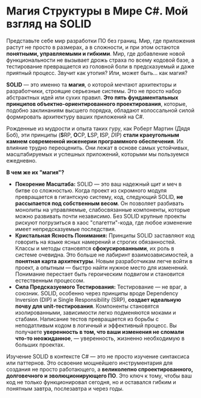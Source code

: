 # Магия Структуры в Мире C#. Мой взгляд на SOLID

Представьте себе мир разработки ПО без границ. Мир, где приложения растут не просто в размерах, а в сложности, 
и при этом остаются **понятными, управляемыми и гибкими**. Мир, где добавление новой функциональности не вызывает 
дрожь страха по всему кодовой базе, а тестирование превращается из головной боли в предсказуемый и даже приятный 
процесс. Звучит как утопия? Или, может быть... как магия?

**SOLID** — это именно та **магия**, о которой мечтают архитекторы и разработчики, строящие серьезные системы. 
Это не просто набор абстрактных идей или сухих правил. 
**Это пять фундаментальных принципов объектно-ориентированного проектирования**, которые, подобно заклинаниям 
высшего порядка, обладают колоссальной силой формировать архитектуру ваших приложений на C#.

Рожденные из мудрости и опыта таких гуру, как Роберт Мартин (Дядя Боб), эти принципы (**S**RP, **O**CP, **L**SP, **I**SP, *D*IP)
**стали краеугольным камнем современной инженерии программного обеспечения**. Их влияние трудно переоценить. Они лежат в основе самых устойчивых, масштабируемых и успешных приложений, которыми мы пользуемся ежедневно.

**В чем же их "магия"?**
* **Покорение Масштаба:** SOLID — это ваш надежный щит и меч в битве со сложностью. Когда проект из скромного модуля превращается в гигантскую систему, код, следующий SOLID, **не рассыпается под собственным весом**. Он позволяет разбивать монолиты на управляемые, слабосвязанные компоненты, которые можно развивать почти независимо. Без SOLID крупные проекты рискуют погрузиться в хаос "спагетти"-кода, где любое изменение имеет непредсказуемые последствия.
* **Кристальная Ясность Понимания:** Принципы SOLID заставляют код говорить на языке ясных намерений и строгих обязанностей. Классы и методы становятся **сфокусированными**, их роль в системе очевидна. Это больше не лабиринт взаимозависимостей, а **понятная карта архитектуры**. Новым разработчикам легче войти в проект, а опытным — быстро найти нужное место для изменений. Понимание перестает быть героическим подвигом и становится естественным процессом.
* **Сила Предсказуемого Тестирования:** Тестирование — не враг, а союзник. SOLID, особенно через принципы вроде Dependency Inversion (DIP) и Single Responsibility (SRP), **создает идеальную почву для unit-тестирования**. Компоненты становятся изолированными, зависимости легко подменяются моками и стабами. Написание тестов превращается из борьбы с неподатливым кодом в логичный и эффективный процесс. Вы получаете **уверенность в том, что ваши изменения не сломали что-то неожиданное**, — уверенность, жизненно необходимую в больших проектах.

Изучение SOLID в контексте C# — это не просто изучение синтаксиса или паттернов. 
Это освоение мощнейшего инструментария для создания не просто работающего, а **великолепно спроектированного, 
долговечного и эволюционирующего ПО**. Это ключ к тому, чтобы ваш код не только функционировал сегодня, но и 
оставался гибким и понятным завтра, послезавтра и через годы.
